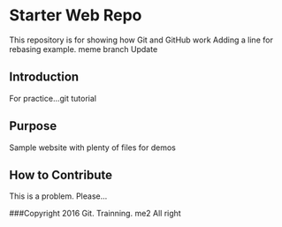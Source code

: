 # Starter Web Repo

This repository is for showing how Git and GitHub work
Adding a line for rebasing example.
meme branch  Update

## Introduction
For practice...git tutorial
## Purpose

Sample website with plenty of files for demos

## How to Contribute

This is a problem. Please...

###Copyright
2016 Git. Trainning.
me2 All right

